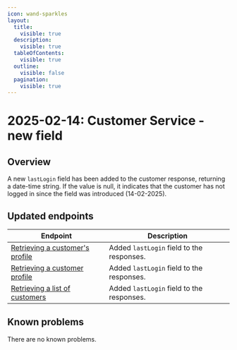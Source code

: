 ```yaml
---
icon: wand-sparkles
layout:
  title:
    visible: true
  description:
    visible: true
  tableOfContents:
    visible: true
  outline:
    visible: false
  pagination:
    visible: true
---
```


# 2025-02-14: Customer Service - new field

## Overview

A new `lastLogin` field has been added to the customer response, returning a date-time string. If the value is null, it indicates that the customer has not logged in since the field was introduced (14-02-2025).

## Updated endpoints

| Endpoint | Description |
|----------|-------------|
| [Retrieving a customer's profile](/openapi/customer-customer/#operation/GET-customer-retrieve-customer-profile) | Added `lastLogin` field to the responses. |
| [Retrieving a customer profile](/openapi/customer-tenant/#operation/GET-customer-tenant-retrieve-customer) | Added `lastLogin` field to the responses. |
| [Retrieving a list of customers](/openapi/customer-tenant/#operation/GET-customer-tenant-list-customers) | Added `lastLogin` field to the responses. |

## Known problems

There are no known problems.